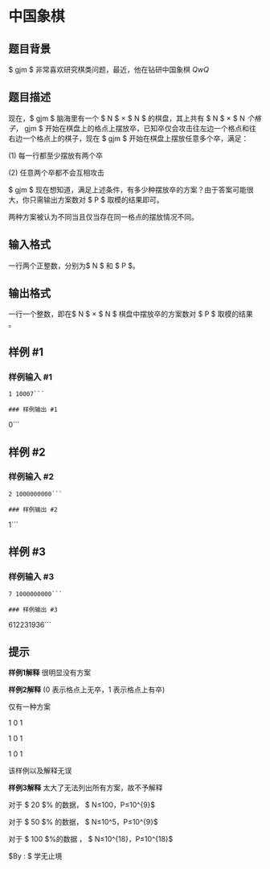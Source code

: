 # 中国象棋

## 题目背景

$ gjm $  非常喜欢研究棋类问题，最近，他在钻研中国象棋 $QwQ$   

## 题目描述

现在，$ gjm $ 脑海里有一个 $ N $ × $ N $ 的棋盘，其上共有 $ N $ × $ N $个格子，$ gjm $ 开始在棋盘上的格点上摆放卒，已知卒仅会攻击往左边一个格点和往右边一个格点上的棋子，现在 $ gjm $ 开始在棋盘上摆放任意多个卒，满足：

$(1)$ 每一行都至少摆放有两个卒

$(2)$ 任意两个卒都不会互相攻击

$ gjm $ 现在想知道，满足上述条件，有多少种摆放卒的方案？由于答案可能很大，你只需输出方案数对 $ P $  取模的结果即可。

两种方案被认为不同当且仅当存在同一格点的摆放情况不同。

## 输入格式

一行两个正整数，分别为$ N $ 和 $ P $。

## 输出格式

一行一个整数，即在$ N $ × $ N $ 棋盘中摆放卒的方案数对 $ P $ 取模的结果 。

## 样例 #1

### 样例输入 #1
```
1 10007```

### 样例输出 #1

```
0```

## 样例 #2

### 样例输入 #2
```
2 1000000000```

### 样例输出 #2

```
1```

## 样例 #3

### 样例输入 #3
```
7 1000000000```

### 样例输出 #3

```
612231936```

## 提示

**样例1解释**
很明显没有方案

**样例2解释**  ($0$ 表示格点上无卒，$1$ 表示格点上有卒)

仅有一种方案

$1$ $0$ $1$

$1$ $0$ $1$

$1$ $0$ $1$

该样例以及解释无误

**样例3解释**
太大了无法列出所有方案，故不予解释

对于 $ 20 $% 的数据， $ N≤100$，$P≤10^{9}$

对于 $ 50 $% 的数据， $ N≤10^5$，$P≤10^{9}$

对于 $ 100 $%的数据 ， $ N≤10^{18}$，$P≤10^{18}$

$By : $ 学无止境
